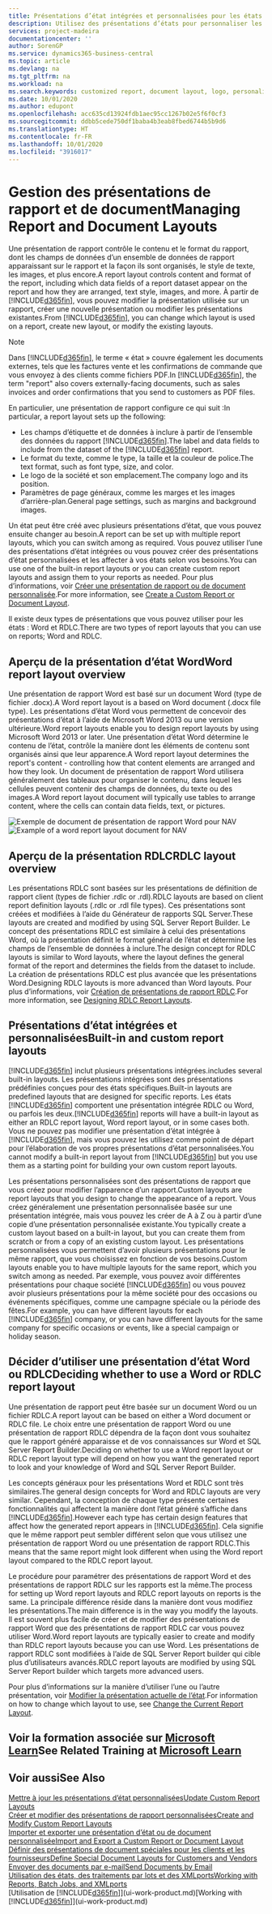 ```yaml
---
title: Présentations d’état intégrées et personnalisées pour les états et les documents | Microsoft Docs
description: Utilisez des présentations d’états pour personnaliser les documents, par exemple, pour personnaliser la police, le logo, ou la mise en page des fichiers PDF que vous envoyez aux clients.
services: project-madeira
documentationcenter: ''
author: SorenGP
ms.service: dynamics365-business-central
ms.topic: article
ms.devlang: na
ms.tgt_pltfrm: na
ms.workload: na
ms.search.keywords: customized report, document layout, logo, personalize
ms.date: 10/01/2020
ms.author: edupont
ms.openlocfilehash: acc635cd13924fdb1aec95cc1267b02e5f6f0cf3
ms.sourcegitcommit: ddbb5cede750df1baba4b3eab8fbed6744b5b9d6
ms.translationtype: HT
ms.contentlocale: fr-FR
ms.lasthandoff: 10/01/2020
ms.locfileid: "3916017"
---
```

# <a name="managing-report-and-document-layouts"></a><span data-ttu-id="3f33b-103">Gestion des présentations de rapport et de document</span><span class="sxs-lookup"><span data-stu-id="3f33b-103">Managing Report and Document Layouts</span></span>
<span data-ttu-id="3f33b-104">Une présentation de rapport contrôle le contenu et le format du rapport, dont les champs de données d’un ensemble de données de rapport apparaissant sur le rapport et la façon ils sont organisés, le style de texte, les images, et plus encore.</span><span class="sxs-lookup"><span data-stu-id="3f33b-104">A report layout controls content and format of the report, including which data fields of a report dataset appear on the report and how they are arranged, text style, images, and more.</span></span> <span data-ttu-id="3f33b-105">À partir de [!INCLUDE[d365fin](includes/d365fin_md.md)], vous pouvez modifier la présentation utilisée sur un rapport, créer une nouvelle présentation ou modifier les présentations existantes.</span><span class="sxs-lookup"><span data-stu-id="3f33b-105">From [!INCLUDE[d365fin](includes/d365fin_md.md)], you can change which layout is used on a report, create new layout, or modify the existing layouts.</span></span>

> [!NOTE]  
>   <span data-ttu-id="3f33b-106">Dans [!INCLUDE[d365fin](includes/d365fin_md.md)], le terme « état » couvre également les documents externes, tels que les factures vente et les confirmations de commande que vous envoyez à des clients comme fichiers PDF.</span><span class="sxs-lookup"><span data-stu-id="3f33b-106">In [!INCLUDE[d365fin](includes/d365fin_md.md)], the term "report" also covers externally-facing documents, such as sales invoices and order confirmations that you send to customers as PDF files.</span></span>

<span data-ttu-id="3f33b-107">En particulier, une présentation de rapport configure ce qui suit :</span><span class="sxs-lookup"><span data-stu-id="3f33b-107">In particular, a report layout sets up the following:</span></span>

* <span data-ttu-id="3f33b-108">Les champs d’étiquette et de données à inclure à partir de l’ensemble des données du rapport [!INCLUDE[d365fin](includes/d365fin_md.md)].</span><span class="sxs-lookup"><span data-stu-id="3f33b-108">The label and data fields to include from the dataset of the [!INCLUDE[d365fin](includes/d365fin_md.md)] report.</span></span>
* <span data-ttu-id="3f33b-109">Le format du texte, comme le type, la taille et la couleur de police.</span><span class="sxs-lookup"><span data-stu-id="3f33b-109">The text format, such as font type, size, and color.</span></span>
* <span data-ttu-id="3f33b-110">Le logo de la société et son emplacement.</span><span class="sxs-lookup"><span data-stu-id="3f33b-110">The company logo and its position.</span></span>
* <span data-ttu-id="3f33b-111">Paramètres de page généraux, comme les marges et les images d’arrière-plan.</span><span class="sxs-lookup"><span data-stu-id="3f33b-111">General page settings, such as margins and background images.</span></span>

<span data-ttu-id="3f33b-112">Un état peut être créé avec plusieurs présentations d’état, que vous pouvez ensuite changer au besoin.</span><span class="sxs-lookup"><span data-stu-id="3f33b-112">A report can be set up with multiple report layouts, which you can switch among as required.</span></span> <span data-ttu-id="3f33b-113">Vous pouvez utiliser l’une des présentations d’état intégrées ou vous pouvez créer des présentations d’état personnalisées et les affecter à vos états selon vos besoins.</span><span class="sxs-lookup"><span data-stu-id="3f33b-113">You can use one of the built-in report layouts or you can create custom report layouts and assign them to your reports as needed.</span></span> <span data-ttu-id="3f33b-114">Pour plus d’informations, voir [Créer une présentation de rapport ou de document personnalisée](ui-how-create-custom-report-layout.md).</span><span class="sxs-lookup"><span data-stu-id="3f33b-114">For more information, see [Create a Custom Report or Document Layout](ui-how-create-custom-report-layout.md).</span></span>

<span data-ttu-id="3f33b-115">Il existe deux types de présentations que vous pouvez utiliser pour les états : Word et RDLC.</span><span class="sxs-lookup"><span data-stu-id="3f33b-115">There are two types of report layouts that you can use on reports; Word and RDLC.</span></span>

## <a name="word-report-layout-overview"></a><span data-ttu-id="3f33b-116">Aperçu de la présentation d’état Word</span><span class="sxs-lookup"><span data-stu-id="3f33b-116">Word report layout overview</span></span>
<span data-ttu-id="3f33b-117">Une présentation de rapport Word est basé sur un document Word (type de fichier .docx).</span><span class="sxs-lookup"><span data-stu-id="3f33b-117">A Word report layout is a based on Word document (.docx file type).</span></span> <span data-ttu-id="3f33b-118">Les présentations d’état Word vous permettent de concevoir des présentations d’état à l’aide de Microsoft Word 2013 ou une version ultérieure.</span><span class="sxs-lookup"><span data-stu-id="3f33b-118">Word report layouts enable you to design report layouts by using Microsoft Word 2013 or later.</span></span> <span data-ttu-id="3f33b-119">Une présentation d’état Word détermine le contenu de l’état, contrôle la manière dont les éléments de contenu sont organisés ainsi que leur apparence.</span><span class="sxs-lookup"><span data-stu-id="3f33b-119">A Word report layout determines the report's content - controlling how that content elements are arranged and how they look.</span></span> <span data-ttu-id="3f33b-120">Un document de présentation de rapport Word utilisera généralement des tableaux pour organiser le contenu, dans lequel les cellules peuvent contenir des champs de données, du texte ou des images.</span><span class="sxs-lookup"><span data-stu-id="3f33b-120">A Word report layout document will typically use tables to arrange content, where the cells can contain data fields, text, or pictures.</span></span>

 <span data-ttu-id="3f33b-121">![Exemple de document de présentation de rapport Word pour NAV](media/nav_wordreportlayout_edit_in_word_example.png "NAV_WordReportLayout_Edit_In_Word_Example")</span><span class="sxs-lookup"><span data-stu-id="3f33b-121">![Example of a word report layout document for NAV](media/nav_wordreportlayout_edit_in_word_example.png "NAV_WordReportLayout_Edit_In_Word_Example")</span></span>  

## <a name="rdlc-layout-overview"></a><span data-ttu-id="3f33b-122">Aperçu de la présentation RDLC</span><span class="sxs-lookup"><span data-stu-id="3f33b-122">RDLC layout overview</span></span>
<span data-ttu-id="3f33b-123">Les présentations RDLC sont basées sur les présentations de définition de rapport client (types de fichier .rdlc or .rdl).</span><span class="sxs-lookup"><span data-stu-id="3f33b-123">RDLC layouts are based on client report definition layouts (.rdlc or .rdl file types).</span></span> <span data-ttu-id="3f33b-124">Ces présentations sont créées et modifiées à l’aide du Générateur de rapports SQL Server.</span><span class="sxs-lookup"><span data-stu-id="3f33b-124">These layouts are created and modified by using SQL Server Report Builder.</span></span> <span data-ttu-id="3f33b-125">Le concept des présentations RDLC est similaire à celui des présentations Word, où la présentation définit le format général de l’état et détermine les champs de l’ensemble de données à inclure.</span><span class="sxs-lookup"><span data-stu-id="3f33b-125">The design concept for RDLC layouts is similar to Word layouts, where the layout defines the general format of the report and determines the fields from the dataset to include.</span></span> <span data-ttu-id="3f33b-126">La création de présentations RDLC est plus avancée que les présentations Word.</span><span class="sxs-lookup"><span data-stu-id="3f33b-126">Designing RDLC layouts is more advanced than Word layouts.</span></span> <span data-ttu-id="3f33b-127">Pour plus d’informations, voir [Création de présentations de rapport RDLC](/dynamics-nav/Designing-RDLC-Report-Layouts).</span><span class="sxs-lookup"><span data-stu-id="3f33b-127">For more information, see [Designing RDLC Report Layouts](/dynamics-nav/Designing-RDLC-Report-Layouts).</span></span>

## <a name="built-in-and-custom-report-layouts"></a><span data-ttu-id="3f33b-128">Présentations d’état intégrées et personnalisées</span><span class="sxs-lookup"><span data-stu-id="3f33b-128">Built-in and custom report layouts</span></span>
[!INCLUDE[d365fin](includes/d365fin_md.md)] <span data-ttu-id="3f33b-129">inclut plusieurs présentations intégrées.</span><span class="sxs-lookup"><span data-stu-id="3f33b-129">includes several built-in layouts.</span></span> <span data-ttu-id="3f33b-130">Les présentations intégrées sont des présentations prédéfinies conçues pour des états spécifiques.</span><span class="sxs-lookup"><span data-stu-id="3f33b-130">Built-in layouts are predefined layouts that are designed for specific reports.</span></span> <span data-ttu-id="3f33b-131">Les états [!INCLUDE[d365fin](includes/d365fin_md.md)] comportent une présentation intégrée RDLC ou Word, ou parfois les deux.</span><span class="sxs-lookup"><span data-stu-id="3f33b-131">[!INCLUDE[d365fin](includes/d365fin_md.md)] reports will have a built-in layout as either an RDLC report layout, Word report layout, or in some cases both.</span></span> <span data-ttu-id="3f33b-132">Vous ne pouvez pas modifier une présentation d’état intégrée à [!INCLUDE[d365fin](includes/d365fin_md.md)], mais vous pouvez les utilisez comme point de départ pour l’élaboration de vos propres présentations d’état personnalisées.</span><span class="sxs-lookup"><span data-stu-id="3f33b-132">You cannot modify a built-in report layout from [!INCLUDE[d365fin](includes/d365fin_md.md)] but you use them as a starting point for building your own custom report layouts.</span></span>

<span data-ttu-id="3f33b-133">Les présentations personnalisées sont des présentations de rapport que vous créez pour modifier l’apparence d’un rapport.</span><span class="sxs-lookup"><span data-stu-id="3f33b-133">Custom layouts are report layouts that you design to change the appearance of a report.</span></span> <span data-ttu-id="3f33b-134">Vous créez généralement une présentation personnalisée basée sur une présentation intégrée, mais vous pouvez les créer de A à Z ou à partir d’une copie d’une présentation personnalisée existante.</span><span class="sxs-lookup"><span data-stu-id="3f33b-134">You typically create a custom layout based on a built-in layout, but you can create them from scratch or from a copy of an existing custom layout.</span></span> <span data-ttu-id="3f33b-135">Les présentations personnalisées vous permettent d’avoir plusieurs présentations pour le même rapport, que vous choisissez en fonction de vos besoins.</span><span class="sxs-lookup"><span data-stu-id="3f33b-135">Custom layouts enable you to have multiple layouts for the same report, which you switch among as needed.</span></span> <span data-ttu-id="3f33b-136">Par exemple, vous pouvez avoir différentes présentations pour chaque société [!INCLUDE[d365fin](includes/d365fin_md.md)] ou vous pouvez avoir plusieurs présentations pour la même société pour des occasions ou événements spécifiques, comme une campagne spéciale ou la période des fêtes.</span><span class="sxs-lookup"><span data-stu-id="3f33b-136">For example, you can have different layouts for each [!INCLUDE[d365fin](includes/d365fin_md.md)] company, or you can have different layouts for the same company for specific occasions or events, like a special campaign or holiday season.</span></span>

## <a name="deciding-whether-to-use-a-word-or-rdlc-report-layout"></a><span data-ttu-id="3f33b-137">Décider d’utiliser une présentation d’état Word ou RDLC</span><span class="sxs-lookup"><span data-stu-id="3f33b-137">Deciding whether to use a Word or RDLC report layout</span></span>
<span data-ttu-id="3f33b-138">Une présentation de rapport peut être basée sur un document Word ou un fichier RDLC.</span><span class="sxs-lookup"><span data-stu-id="3f33b-138">A report layout can be based on either a Word document or RDLC file.</span></span> <span data-ttu-id="3f33b-139">Le choix entre une présentation de rapport Word ou une présentation de rapport RDLC dépendra de la façon dont vous souhaitez que le rapport généré apparaisse et de vos connaissances sur Word et SQL Server Report Builder.</span><span class="sxs-lookup"><span data-stu-id="3f33b-139">Deciding on whether to use a Word report layout or RDLC report layout type will depend on how you want the generated report to look and your knowledge of Word and SQL Server Report Builder.</span></span>

<span data-ttu-id="3f33b-140">Les concepts généraux pour les présentations Word et RDLC sont très similaires.</span><span class="sxs-lookup"><span data-stu-id="3f33b-140">The general design concepts for Word and RDLC layouts are very similar.</span></span> <span data-ttu-id="3f33b-141">Cependant, la conception de chaque type présente certaines fonctionnalités qui affectent la manière dont l’état généré s’affiche dans [!INCLUDE[d365fin](includes/d365fin_md.md)].</span><span class="sxs-lookup"><span data-stu-id="3f33b-141">However each type has certain design features that affect how the generated report appears in [!INCLUDE[d365fin](includes/d365fin_md.md)].</span></span> <span data-ttu-id="3f33b-142">Cela signifie que le même rapport peut sembler différent selon que vous utilisez une présentation de rapport Word ou une présentation de rapport RDLC.</span><span class="sxs-lookup"><span data-stu-id="3f33b-142">This means that the same report might look different when using the Word report layout compared to the RDLC report layout.</span></span>

<span data-ttu-id="3f33b-143">Le procédure pour paramétrer des présentations de rapport Word et des présentations de rapport RDLC sur les rapports est la même.</span><span class="sxs-lookup"><span data-stu-id="3f33b-143">The process for setting up Word report layouts and RDLC report layouts on reports is the same.</span></span> <span data-ttu-id="3f33b-144">La principale différence réside dans la manière dont vous modifiez les présentations.</span><span class="sxs-lookup"><span data-stu-id="3f33b-144">The main difference is in the way you modify the layouts.</span></span> <span data-ttu-id="3f33b-145">Il est souvent plus facile de créer et de modifier des présentations de rapport Word que des présentations de rapport RDLC car vous pouvez utiliser Word.</span><span class="sxs-lookup"><span data-stu-id="3f33b-145">Word report layouts are typically easier to create and modify than RDLC report layouts because you can use Word.</span></span> <span data-ttu-id="3f33b-146">Les présentations de rapport RDLC sont modifiées à l’aide de SQL Server Report builder qui cible plus d’utilisateurs avancés.</span><span class="sxs-lookup"><span data-stu-id="3f33b-146">RDLC report layouts are modified by using SQL Server Report builder which targets more advanced users.</span></span>

<span data-ttu-id="3f33b-147">Pour plus d’informations sur la manière d’utiliser l’une ou l’autre présentation, voir [Modifier la présentation actuelle de l’état](ui-how-change-layout-currently-used-report.md).</span><span class="sxs-lookup"><span data-stu-id="3f33b-147">For information on how to change which layout to use, see [Change the Current Report Layout](ui-how-change-layout-currently-used-report.md).</span></span>

## <a name="see-related-training-at-microsoft-learn"></a><span data-ttu-id="3f33b-148">Voir la formation associée sur [Microsoft Learn](/learn/modules/change-documents-dynamics-365-business-central/index)</span><span class="sxs-lookup"><span data-stu-id="3f33b-148">See Related Training at [Microsoft Learn](/learn/modules/change-documents-dynamics-365-business-central/index)</span></span>

## <a name="see-also"></a><span data-ttu-id="3f33b-149">Voir aussi</span><span class="sxs-lookup"><span data-stu-id="3f33b-149">See Also</span></span>
[<span data-ttu-id="3f33b-150">Mettre à jour les présentations d’état personnalisées</span><span class="sxs-lookup"><span data-stu-id="3f33b-150">Update Custom Report Layouts</span></span>](ui-update-report-layouts.md)  
[<span data-ttu-id="3f33b-151">Créer et modifier des présentations de rapport personnalisées</span><span class="sxs-lookup"><span data-stu-id="3f33b-151">Create and Modify Custom Report Layouts</span></span>](ui-how-create-custom-report-layout.md)  
[<span data-ttu-id="3f33b-152">Importer et exporter une présentation d’état ou de document personnalisée</span><span class="sxs-lookup"><span data-stu-id="3f33b-152">Import and Export a Custom Report or Document Layout</span></span>](ui-how-import-and-export-report-layout.md)  
[<span data-ttu-id="3f33b-153">Définir des présentations de document spéciales pour les clients et les fournisseurs</span><span class="sxs-lookup"><span data-stu-id="3f33b-153">Define Special Document Layouts for Customers and Vendors</span></span>](ui-define-customer-vendor-document-layouts.md)  
[<span data-ttu-id="3f33b-154">Envoyer des documents par e-mail</span><span class="sxs-lookup"><span data-stu-id="3f33b-154">Send Documents by Email</span></span>](ui-how-send-documents-email.md)  
[<span data-ttu-id="3f33b-155">Utilisation des états, des traitements par lots et des XMLports</span><span class="sxs-lookup"><span data-stu-id="3f33b-155">Working with Reports, Batch Jobs, and XMLports</span></span>](ui-work-report.md)  
<span data-ttu-id="3f33b-156">[Utilisation de [!INCLUDE[d365fin](includes/d365fin_md.md)]](ui-work-product.md)</span><span class="sxs-lookup"><span data-stu-id="3f33b-156">[Working with [!INCLUDE[d365fin](includes/d365fin_md.md)]](ui-work-product.md)</span></span>  
